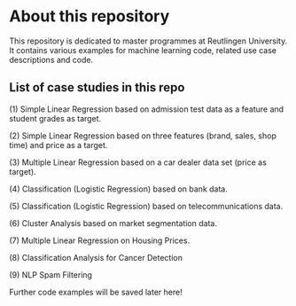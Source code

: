 # About this repository
This repository is dedicated to master programmes at Reutlingen University. It contains various examples for machine learning code, related use case descriptions and code.

## List of case studies in this repo

(1) Simple Linear Regression based on admission test data as a feature and student grades as target.

(2) Simple Linear Regression based on three features (brand, sales, shop time) and price as a target.

(3) Multiple Linear Regression based on a car dealer data set (price as target).

(4) Classification (Logistic Regression) based on bank data.

(5) Classification (Logistic Regression) based on telecommunications data.

(6) Cluster Analysis based on market segmentation data.

(7) Multiple Linear Regression on Housing Prices.

(8) Classification Analysis for Cancer Detection

(9) NLP Spam Filtering

Further code examples will be saved later here!